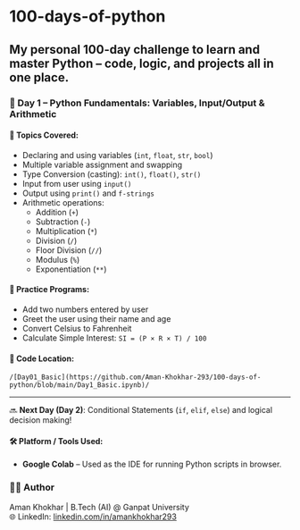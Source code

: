 # 100-days-of-python
My personal 100-day challenge to learn and master Python – code, logic, and projects all in one place.
---

### 📅 Day 1 – Python Fundamentals: Variables, Input/Output & Arithmetic

#### 📘 Topics Covered:
- Declaring and using variables (`int`, `float`, `str`, `bool`)
- Multiple variable assignment and swapping
- Type Conversion (casting): `int()`, `float()`, `str()`
- Input from user using `input()`
- Output using `print()` and `f-strings`
- Arithmetic operations:
  - Addition (`+`)
  - Subtraction (`-`)
  - Multiplication (`*`)
  - Division (`/`)
  - Floor Division (`//`)
  - Modulus (`%`)
  - Exponentiation (`**`)

#### 🧠 Practice Programs:
- Add two numbers entered by user
- Greet the user using their name and age
- Convert Celsius to Fahrenheit
- Calculate Simple Interest: `SI = (P × R × T) / 100`



#### 📁 Code Location:
`/[Day01_Basic](https://github.com/Aman-Khokhar-293/100-days-of-python/blob/main/Day1_Basic.ipynb)/`  


---
🔜 **Next Day (Day 2)**: Conditional Statements (`if`, `elif`, `else`) and logical decision making!

#### 🛠️ Platform / Tools Used:
- **Google Colab** – Used as the IDE for running Python scripts in browser.
  
### 🙋‍♂️ Author
Aman Khokhar | B.Tech (AI) @ Ganpat University  
🌐 LinkedIn: [linkedin.com/in/amankhokhar293](https://linkedin.com/in/amankhokhar293)
